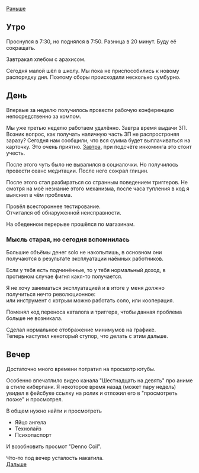[Раньше](2020.11.08.md)  
## Утро
Проснулся в 7:30, но поднялся в 7:50. Разница в 20 минут. Буду её сокращать.

Завтракал хлебом с арахисом.

Сегодня малой шёл в школу. Мы пока не приспособились к новому распорядку дня. Поэтому сборы происходили несколько сумбурно.
## День
Впервые за неделю получилось провести рабочую конференцию непосредственно за компом.

Мы уже третью неделю работаем удалённо. Завтра время выдачи ЗП. Возник вопрос, как получать наличную часть ЗП не распростроняя заразу?
Сегодня нам сообщили, что вся сумма будет выплачиваться на карточку. Это очень приятно. [Завтра](2020.11.10.md), при подсчёте инкоминга это стоит учесть.

После этого чуть было не вывалился в социалочки. Но получилось провести сеанс медитации. После него сожрал глицин.

После этого стал разбираться со странным поведением триггеров. Не смотря на моё незнание этого механизма, после часа тупления в код я выяснил в чём проблема.

Провёл всестороннее тестирование.  
Отчитался об обнаруженной неисправности.

На обеденном перерыве прошёлся по магазинам.
### Мысль старая, но сегодня вспомнилась
Большие объёмы денег solo не накопытишь, в основном они получаются в результате эксплуатации наёмных работников.  

Если у тебя есть подчинённые, то у тебя нормальный доход, в противном случае фигня какя-то получается.

Я не хочу заниматься эксплуатацией и в итоге у меня должно получиться нечто революционное:  
или инструмент с котрым можно работать соло, или кооперация.

Поменял код переноса каталога и триггера, чтобы данная проблема больше не возникала.

Сделал нормальное отображение минимумов на графике.  
Теперь наступил некоторый ступор, что делать с этим дальше.
## Вечер
Достаточно много времени потратил на просмотр ютубы.

Особенно впечатлило видео канала "Шестнадцать на девять" про аниме в стиле киберпанк. Я некоторое время назад (может пару недель) увидел в фейсбуке ссылку на ролик и отложил его в "просмотреть позже" и просмотрел.

В общем нужно найти и просмотреть
 - Яйцо ангела
 - Технолайз
 - Психопаспорт

И возобновить просмот "Denno Coil".

Что-то под вечер усталость накатила.  
[Дальше](2020.11.10.md)